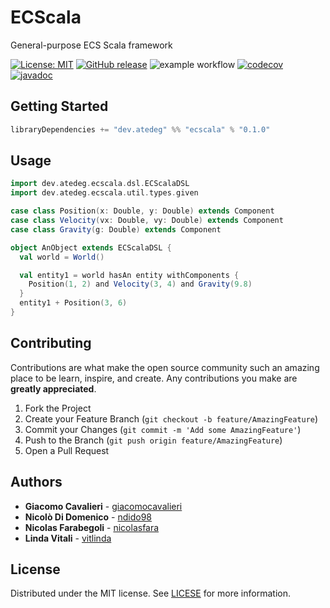 # ECScala
General-purpose ECS Scala framework  

[![License: MIT](https://img.shields.io/badge/License-MIT-yellow.svg)](https://opensource.org/licenses/MIT)
[![GitHub release](https://img.shields.io/github/release/nicolasfara/ecscala.svg)](https://gitHub.com/nicolasfara/ecscala/releases/)
![example workflow](https://github.com/nicolasfara/ecscala/workflows/CI/badge.svg)
[![codecov](https://codecov.io/gh/nicolasfara/ecscala/branch/develop/graph/badge.svg?token=0XZ4XF71AY)](https://codecov.io/gh/nicolasfara/ecscala)
[![javadoc](https://javadoc.io/badge2/dev.atedeg/ecscala/javadoc.svg)](https://javadoc.io/doc/dev.atedeg/ecscala)

## Getting Started

```scala
libraryDependencies += "dev.atedeg" %% "ecscala" % "0.1.0"
```

## Usage

```scala
import dev.atedeg.ecscala.dsl.ECScalaDSL
import dev.atedeg.ecscala.util.types.given

case class Position(x: Double, y: Double) extends Component
case class Velocity(vx: Double, vy: Double) extends Component
case class Gravity(g: Double) extends Component

object AnObject extends ECScalaDSL {
  val world = World()

  val entity1 = world hasAn entity withComponents {
    Position(1, 2) and Velocity(3, 4) and Gravity(9.8)
  }
  entity1 + Position(3, 6)
}
```

## Contributing

Contributions are what make the open source community such an amazing place to be learn, inspire, and create. Any contributions you make are **greatly appreciated**.

1. Fork the Project
2. Create your Feature Branch (`git checkout -b feature/AmazingFeature`)
3. Commit your Changes (`git commit -m 'Add some AmazingFeature'`)
4. Push to the Branch (`git push origin feature/AmazingFeature`)
5. Open a Pull Request

## Authors

- **Giacomo Cavalieri** - [giacomocavalieri](https://github.com/giacomocavalieri)
- **Nicolò Di Domenico** - [ndido98](https://github.com/ndido98)
- **Nicolas Farabegoli** - [nicolasfara](https://github.com/nicolasfara)
- **Linda Vitali** - [vitlinda](https://github.com/vitlinda)

## License

Distributed under the MIT license. See [LICESE](LICENSE) for more information.

